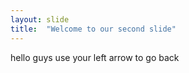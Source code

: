 ```yaml
---
layout: slide
title:  "Welcome to our second slide"
---
```

hello guys
use your left arrow to go back
